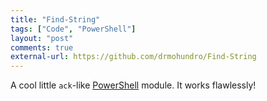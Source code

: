 ```yaml
---
title: "Find-String"
tags: ["Code", "PowerShell"]
layout: "post"
comments: true
external-url: https://github.com/drmohundro/Find-String
---
```


A cool little `ack`-like [PowerShell](http://technet.microsoft.com/en-us/library/cc731851(v=WS.10).aspx) module. It works flawlessly!
